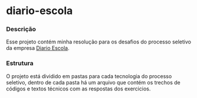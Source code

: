 # diario-escola

### Descrição
Esse projeto contém minha resolução para os desafios do processo seletivo da empresa [Diario Escola](https://diarioescola.com.br/).

### Estrutura
O projeto está dividido em pastas para cada tecnologia do processo seletivo, 
dentro de cada pasta há um arquivo que contém os trechos de códigos e textos técnicos com as respostas dos exercicios. 
